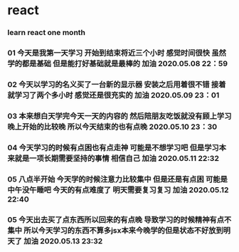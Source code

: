 # react

### learn react one month

### 01 今天是我第一天学习 开始到结束将近三个小时 感觉时间很快 虽然学的都是基础 但是能打好基础就是最棒的 加油 2020.05.08 22：59
### 02 今天以学习的名义买了一台新的显示器 安装之后用着很不错 接着就学习了两个多小时 感觉还是很充实的 加油 2020.05.09 23：01
### 03 本来想白天学完今天一天的内容的 然后陪朋友吃饭就没有顾上学习 晚上开始的比较晚 所以今天结束的也有点晚 2020.05.10 23：30
### 04 今天学习的时候有点困也有点走神 可能是不想学习吧 但是学习本来就是一项长期需要坚持的事情 相信自己 加油 2020.05.11 22:32
### 05 八点半开始 今天学的时候注意力比较集中 但是还是有点困 可能是中午没午睡吧 今天的有点难度了 明天需要复习复习 加油 2020.05.12 22:40
### 05 今天出去买了点东西所以回来的有点晚 导致学习的时候精神有点不集中 所以今天学习的东西不算多jsx本来今晚学的但是状态不好放到明天了 加油 2020.05.13 23:32